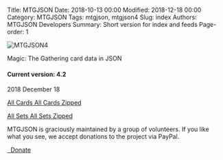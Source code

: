 Title: MTGJSON
Date: 2018-10-13 00:00
Modified: 2018-12-18 00:00
Category: MTGJSON
Tags: mtgjson, mtgjson4
Slug: index
Authors: MTGJSON Developers
Summary: Short version for index and feeds
Page-order: 1

<span id="logo">![MTGJSON4](img/logo.png)</span>

<div class="splash"><p>Magic: The Gathering card data in JSON
<p><h4>Current version: 4.2</h4>
2018 December 18
<div class="downloads">
  <p>
    <a href="json/AllCards.json"><i class="fa fa-file-text-o" aria-hidden="true"></i> All Cards</a><a href="json/AllCards.json.zip"><i class="fa fa-file-archive-o" aria-hidden="true"></i> All Cards Zipped</a><br>
  <p>
    <a href="json/AllSets.json"><i class="fa fa-file-text-o" aria-hidden="true"></i> All Sets</a><a href="json/AllSets.json.zip"><i class="fa fa-file-archive-o" aria-hidden="true"></i> All Sets Zipped</a><br>
  </div>
</div>

<div class="attention">
MTGJSON is graciously maintained by a group of volunteers. If you like what you see, we accept donations to the project via PayPal.

<a href="https://www.paypal.me/Zachhalpern"><i class="fa fa-paypal" aria-hidden="true"></i>&nbsp;&nbsp;Donate</a>
</div>
